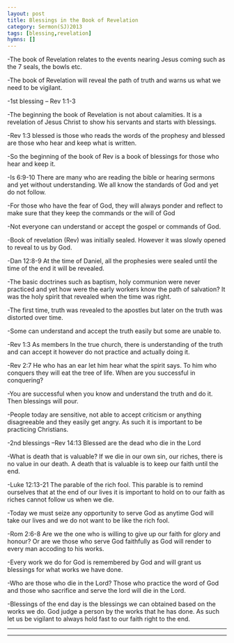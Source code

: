 ```yaml
---
layout: post
title: Blessings in the Book of Revelation
category: Sermon(SJ)2013
tags: [blessing,revelation]
hymns: []
---
```

-The book of Revelation relates to the events nearing Jesus coming such as the 7 seals, the bowls etc.

-The book of Revelation will reveal the path of truth and warns us what we need to be vigilant.

-1st blessing – Rev 1:1-3

-The beginning the book of Revelation is not about calamities. It is a revelation of Jesus Christ to show his servants and starts with blessings. 

-Rev 1:3 blessed is those who reads the words of the prophesy 
and blessed are those who hear and keep what is written.

-So the beginning of the book of Rev is a book of blessings for those who hear and keep it.

-Is 6:9-10  There are many who are reading the bible or hearing sermons and yet without understanding. We all know the standards of God and yet do not follow. 

-For those who have the fear of God, they will always ponder and reflect to make sure that they keep the commands or the will of God 

-Not everyone can understand or accept the gospel or commands of God. 

-Book of revelation (Rev) was initially sealed. However it was slowly opened to reveal to us by God.

-Dan 12:8-9 At the time of Daniel, all the prophesies were sealed until the time of the end it will be revealed.

-The basic doctrines such as baptism, holy communion were never practiced and yet how were the early workers know the path of salvation? It was the holy spirit that revealed when the time was right. 

-The first time, truth was revealed to the apostles but later on the truth was distorted over time.

-Some can understand and accept the truth easily but some are unable to.

-Rev 1:3 As members In the true church, there is understanding of the truth and can accept it however do not practice and actually doing it.

-Rev 2:7 He who has an ear let him hear what the spirit says. To him who conquers they will eat the tree of life. When are you successful in conquering?

-You are successful when you know and understand the truth and do it. Then blessings will pour.

-People today are sensitive, not able to accept criticism or anything disagreeable and they easily get angry. As such it is important to be practicing Christians.

-2nd blessings –Rev 14:13 Blessed are the dead who die in the Lord

-What is  death that is valuable? If we die in our own sin, our riches,  there is no value in our death. A death that is valuable is to keep our faith until the end. 

-Luke 12:13-21 The parable of the rich fool. This parable is to remind ourselves that at the end of our lives it is important to hold on to our faith as riches cannot follow us when we die. 

-Today we must seize any opportunity to serve God as anytime God will take our lives and we do not want to be like the rich fool.

-Rom 2:6-8  Are we the one who is willing to give up our faith for glory and honour? Or are we those who serve God faithfully as God will render to every man accoding to his works. 

-Every work we do for God is remembered by God and will grant us blessings for what works we have done.

-Who are those who die in the Lord? Those who practice the word of God and those who sacrifice and serve the lord will die in the Lord. 

-Blessings of the end day is the blessings we can obtained based on the works we do. God judge a person by the works that he has done. As such let us be vigilant to always hold fast to our faith right to the end. 
 
 

----
****
